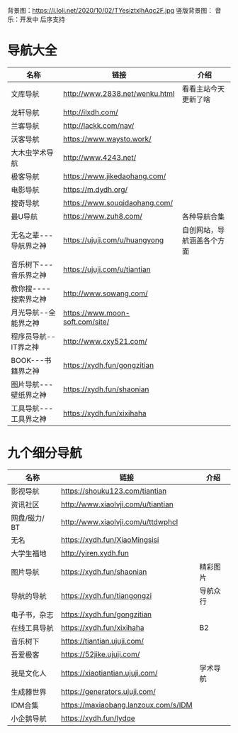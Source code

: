 背景图：https://i.loli.net/2020/10/02/TYesiztxlhAqc2F.jpg
竖版背景图：
音乐：开发中 后序支持
# 导航大全

| 名称                  | 链接                            | 介绍                       |
| --------------------- | ------------------------------- | -------------------------- |
| 文库导航              | http://www.2838.net/wenku.html  | 看看主站今天更新了啥       |
| 龙轩导航              | http://ilxdh.com/               |                            |
| 兰客导航              | http://lackk.com/nav/           |                            |
| 沃客导航              | https://www.waysto.work/        |                            |
| 大木虫学术导航        | http://www.4243.net/            |                            |
| 极客导航              | https://www.jikedaohang.com/    |                            |
| 电影导航              | https://m.dydh.org/             |                            |
| 搜奇导航              | https://www.souqidaohang.com/   |                            |
| 最U导航               | https://www.zuh8.com/           | 各种导航合集               |
| 无名之辈---导航界之神 | https://ujuji.com/u/huangyong   | 自创网站，导航涵盖各个方面 |
| 音乐树下---音乐界之神 | https://ujuji.com/u/tiantian    |                            |
| 教你搜----搜索界之神  | http://www.sowang.com/          |                            |
| 月光导航--全能界之神  | https://www.moon-soft.com/site/ |                            |
| 程序员导航--IT界之神  | http://www.cxy521.com/          |                            |
| BOOK---书籍界之神     | https://xydh.fun/gongzitian     |                            |
| 图片导航---壁纸界之神 | https://xydh.fun/shaonian       |                            |
| 工具导航---工具界之神 | https://xydh.fun/xixihaha       |                            |

# 九个细分导航

| 名称          | 链接                                 | 介绍     |
| ------------- | ------------------------------------ | -------- |
| 影视导航      | https://shouku123.com/tiantian       |          |
| 资讯社区      | http://www.xiaolvji.com/u/tiantian   |          |
| 网盘/磁力/ BT | http://www.xiaolvji.com/u/ttdwphcl   |          |
| 无名          | https://xydh.fun/XiaoMingsisi        |          |
| 大学生福地    | http://yiren.xydh.fun                |          |
| 图片导航      | https://xydh.fun/shaonian            | 精彩图片 |
| 导航的导航    | https://xydh.fun/tiangongzi          | 导航众行 |
| 电子书，杂志  | https://xydh.fun/gongzitian          |          |
| 在线工具导航  | https://xydh.fun/xixihaha            | B2       |
| 音乐树下      | https://tiantian.ujuji.com/          |          |
| 吾爱极客      | https://52jike.ujuji.com/            |          |
| 我是文化人    | https://xiaotiantian.ujuji.com/      | 学术导航 |
| 生成器世界    | https://generators.ujuji.com/        |          |
| IDM合集       | https://maxiaobang.lanzoux.com/s/IDM |          |
| 小企鹅导航    | https://xydh.fun/lydqe               |          |